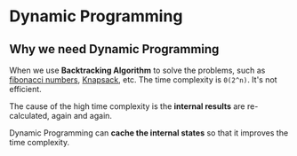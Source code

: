 # Dynamic Programming

## Why we need Dynamic Programming

When we use **Backtracking Algorithm** to solve the problems, such as [fibonacci numbers](https://en.wikipedia.org/wiki/Fibonacci_number), [Knapsack](https://en.wikipedia.org/wiki/Knapsack_problem), etc. The time complexity is `0(2^n)`. It's not efficient.

The cause of the high time complexity is the **internal results** are re-calculated, again and again.

Dynamic Programming can **cache the internal states** so that it improves the time complexity.


